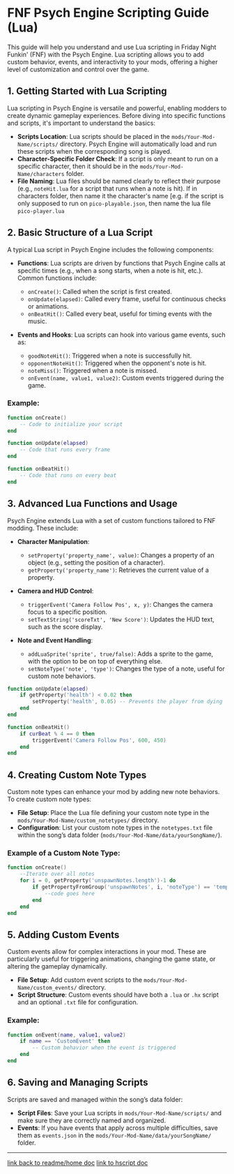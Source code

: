 # FNF Psych Engine Scripting Guide (Lua)

This guide will help you understand and use Lua scripting in Friday Night Funkin' (FNF) with the Psych Engine. Lua scripting allows you to add custom behavior, events, and interactivity to your mods, offering a higher level of customization and control over the game.

## 1. Getting Started with Lua Scripting

Lua scripting in Psych Engine is versatile and powerful, enabling modders to create dynamic gameplay experiences. Before diving into specific functions and scripts, it's important to understand the basics:

- **Scripts Location**: Lua scripts should be placed in the `mods/Your-Mod-Name/scripts/` directory. Psych Engine will automatically load and run these scripts when the corresponding song is played.
- **Character-Specific Folder Check**: If a script is only meant to run on a specific character, then it should be in the `mods/Your-Mod-Name/characters` folder.
- **File Naming**: Lua files should be named clearly to reflect their purpose (e.g., `noteHit.lua` for a script that runs when a note is hit). If in characters folder, then name it the character's name [e.g. if the script is only supposed to run on `pico-playable.json`, then name the lua file `pico-player.lua`

## 2. Basic Structure of a Lua Script

A typical Lua script in Psych Engine includes the following components:

- **Functions**: Lua scripts are driven by functions that Psych Engine calls at specific times (e.g., when a song starts, when a note is hit, etc.). Common functions include:
  - `onCreate()`: Called when the script is first created.
  - `onUpdate(elapsed)`: Called every frame, useful for continuous checks or animations.
  - `onBeatHit()`: Called every beat, useful for timing events with the music.

- **Events and Hooks**: Lua scripts can hook into various game events, such as:
  - `goodNoteHit()`: Triggered when a note is successfully hit.
  - `opponentNoteHit()`: Triggered when the opponent's note is hit.
  - `noteMiss()`: Triggered when a note is missed.
  - `onEvent(name, value1, value2)`: Custom events triggered during the game.

### Example:

```lua
function onCreate()
    -- Code to initialize your script
end

function onUpdate(elapsed)
    -- Code that runs every frame
end

function onBeatHit()
    -- Code that runs on every beat
end
```

## 3. Advanced Lua Functions and Usage

Psych Engine extends Lua with a set of custom functions tailored to FNF modding. These include:

- **Character Manipulation**:
  - `setProperty('property_name', value)`: Changes a property of an object (e.g., setting the position of a character).
  - `getProperty('property_name')`: Retrieves the current value of a property.

- **Camera and HUD Control**:
  - `triggerEvent('Camera Follow Pos', x, y)`: Changes the camera focus to a specific position.
  - `setTextString('scoreTxt', 'New Score')`: Updates the HUD text, such as the score display.

- **Note and Event Handling**:
  - `addLuaSprite('sprite', true/false)`: Adds a sprite to the game, with the option to be on top of everything else.
  - `setNoteType('note', 'type')`: Changes the type of a note, useful for custom note behaviors.

```lua
function onUpdate(elapsed)
    if getProperty('health') < 0.02 then
        setProperty('health', 0.05) -- Prevents the player from dying
    end
end

function onBeatHit()
    if curBeat % 4 == 0 then
        triggerEvent('Camera Follow Pos', 600, 450)
    end
end
```

## 4. Creating Custom Note Types

Custom note types can enhance your mod by adding new note behaviors. To create custom note types:

- **File Setup**: Place the Lua file defining your custom note type in the `mods/Your-Mod-Name/custom_notetypes/` directory.
- **Configuration**: List your custom note types in the `notetypes.txt` file within the song’s data folder (`mods/Your-Mod-Name/data/yourSongName/`).

### Example of a Custom Note Type:

```lua
function onCreate()
	--Iterate over all notes
	for i = 0, getProperty('unspawnNotes.length')-1 do
		if getPropertyFromGroup('unspawnNotes', i, 'noteType') == 'template' then --Check if the note on the chart is this note
			--code goes here
		end
	end
end
```

## 5. Adding Custom Events

Custom events allow for complex interactions in your mod. These are particularly useful for triggering animations, changing the game state, or altering the gameplay dynamically.

- **File Setup**: Add custom event scripts to the `mods/Your-Mod-Name/custom_events/` directory.
- **Script Structure**: Custom events should have both a `.lua` or `.hx` script and an optional `.txt` file for configuration.

### Example:

```lua
function onEvent(name, value1, value2)
    if name == 'CustomEvent' then
        -- Custom behavior when the event is triggered
    end
end
```

## 6. Saving and Managing Scripts

Scripts are saved and managed within the song’s data folder:

- **Script Files**: Save your Lua scripts in `mods/Your-Mod-Name/scripts/` and make sure they are correctly named and organized.
- **Events**: If you have events that apply across multiple difficulties, save them as `events.json` in the `mods/Your-Mod-Name/data/yourSongName/` folder.

---
[link back to readme/home doc](https://github.com/BobbyDrawz/psych-engine-modding-docs-unofficial/blob/main/README.md)
[link to hscript doc](https://github.com/BobbyDrawz/psych-engine-modding-docs-unofficial/blob/main/assets/markdown/haxe.md)
